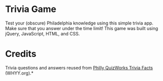 # Trivia Game
Test your (obscure) Philadelphia knowledge using this simple trivia app. Make sure that you answer under the time limit! This game was built using jQuery, JavaScript, HTML, and CSS.

# Credits
Trivia questions and answers reused from [Philly QuizWorks Trivia Facts](https://whyy.org/articles/philly-quizworks-trivia-facts/) (WHYY.org).* 